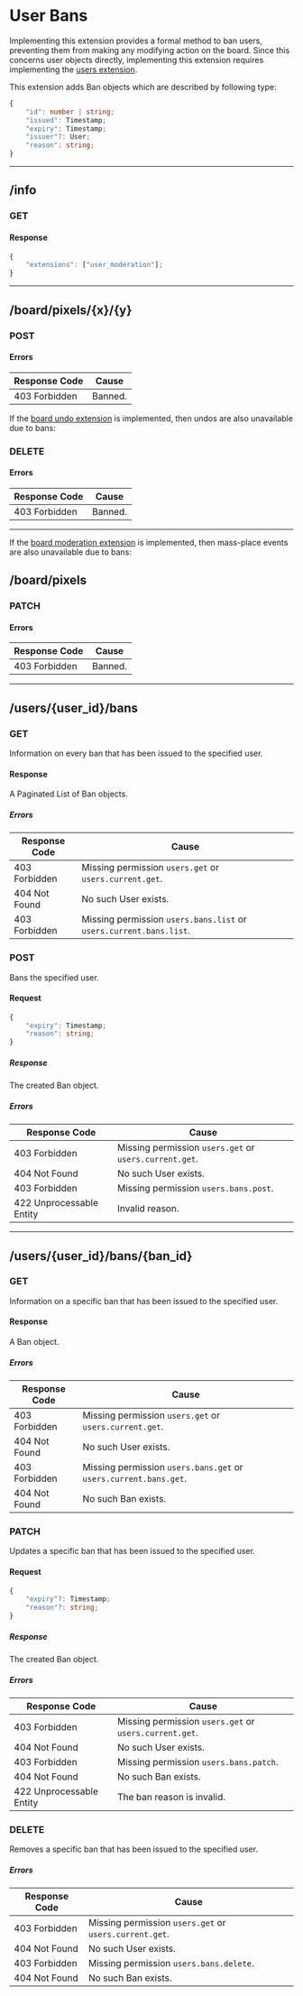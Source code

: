 User Bans
=========
Implementing this extension provides a formal method to ban users, preventing them from making any modifying action on the board.
Since this concerns user objects directly, implementing this extension requires implementing the [users extension](./users.md).

This extension adds Ban objects which are described by following type:
```typescript
{
	"id": number | string;
	"issued": Timestamp;
	"expiry": Timestamp;
	"issuer"?: User;
	"reason": string;
}
```

--------------------------------------------------------------------------------

## /info
### GET
#### Response
```typescript
{
	"extensions": ["user_moderation"];
}
```

--------------------------------------------------------------------------------

## /board/pixels/{x}/{y}
### POST
#### Errors
| Response Code | Cause   |
|---------------|---------|
| 403 Forbidden | Banned. |

If the [board undo extension](./board_undo.md) is implemented, then undos are also unavailable due to bans:
### DELETE
#### Errors
| Response Code | Cause   |
|---------------|---------|
| 403 Forbidden | Banned. |

--------------------------------------------------------------------------------

If the [board moderation extension](./board_undo.md) is implemented, then mass-place events are also unavailable due to bans:
## /board/pixels
### PATCH
#### Errors
| Response Code | Cause   |
|---------------|---------|
| 403 Forbidden | Banned. |

--------------------------------------------------------------------------------

## /users/{user_id}/bans
### GET
Information on every ban that has been issued to the specified user.
#### Response
A Paginated List of Ban objects.
##### Errors
| Response Code | Cause                                                              |
|---------------|--------------------------------------------------------------------|
| 403 Forbidden | Missing permission `users.get` or `users.current.get`.             |
| 404 Not Found | No such User exists.                                               |
| 403 Forbidden | Missing permission `users.bans.list` or `users.current.bans.list`. |

### POST
Bans the specified user.
#### Request
```typescript
{
	"expiry": Timestamp;
	"reason": string;
}
```
##### Response
The created Ban object.
##### Errors
| Response Code            | Cause                                                  |
|--------------------------|--------------------------------------------------------|
| 403 Forbidden            | Missing permission `users.get` or `users.current.get`. |
| 404 Not Found            | No such User exists.                                   |
| 403 Forbidden            | Missing permission `users.bans.post`.                  |
| 422 Unprocessable Entity | Invalid reason.                                        |

--------------------------------------------------------------------------------

## /users/{user_id}/bans/{ban_id}
### GET
Information on a specific ban that has been issued to the specified user.
#### Response
A Ban object.
##### Errors
| Response Code | Cause                                                            |
|---------------|------------------------------------------------------------------|
| 403 Forbidden | Missing permission `users.get` or `users.current.get`.           |
| 404 Not Found | No such User exists.                                             |
| 403 Forbidden | Missing permission `users.bans.get` or `users.current.bans.get`. |
| 404 Not Found | No such Ban exists.                                              |

### PATCH
Updates a specific ban that has been issued to the specified user.
#### Request
```typescript
{
	"expiry"?: Timestamp;
	"reason"?: string;
}
```
##### Response
The created Ban object.
##### Errors
| Response Code            | Cause                                                  |
|--------------------------|--------------------------------------------------------|
| 403 Forbidden            | Missing permission `users.get` or `users.current.get`. |
| 404 Not Found            | No such User exists.                                   |
| 403 Forbidden            | Missing permission `users.bans.patch`.                 |
| 404 Not Found            | No such Ban exists.                                    |
| 422 Unprocessable Entity | The ban reason is invalid.                             |

### DELETE
Removes a specific ban that has been issued to the specified user.
##### Errors
| Response Code | Cause                                                  |
|---------------|--------------------------------------------------------|
| 403 Forbidden | Missing permission `users.get` or `users.current.get`. |
| 404 Not Found | No such User exists.                                   |
| 403 Forbidden | Missing permission `users.bans.delete`.                |
| 404 Not Found | No such Ban exists.                                    |
